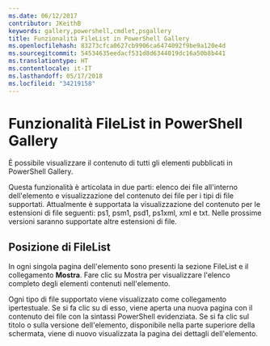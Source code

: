 ```yaml
---
ms.date: 06/12/2017
contributor: JKeithB
keywords: gallery,powershell,cmdlet,psgallery
title: Funzionalità FileList in PowerShell Gallery
ms.openlocfilehash: 83273cfca0627cb9906ca6474092f9be9a120e4d
ms.sourcegitcommit: 54534635eedacf531d8d6344019dc16a50b8b441
ms.translationtype: HT
ms.contentlocale: it-IT
ms.lasthandoff: 05/17/2018
ms.locfileid: "34219158"
---
```

# <a name="filelist-feature-in-the-gallery"></a>Funzionalità FileList in PowerShell Gallery

È possibile visualizzare il contenuto di tutti gli elementi pubblicati in PowerShell Gallery.

Questa funzionalità è articolata in due parti: elenco dei file all'interno dell'elemento e visualizzazione del contenuto dei file per i tipi di file supportati. Attualmente è supportata la visualizzazione del contenuto per le estensioni di file seguenti: ps1, psm1, psd1, ps1xml, xml e txt. Nelle prossime versioni saranno supportate altre estensioni di file.

## <a name="where-to-find-filelist"></a>Posizione di FileList

In ogni singola pagina dell'elemento sono presenti la sezione FileList e il collegamento **Mostra**. Fare clic su Mostra per visualizzare l'elenco completo degli elementi contenuti nell'elemento.

Ogni tipo di file supportato viene visualizzato come collegamento ipertestuale. Se si fa clic su di esso, viene aperta una nuova pagina con il contenuto dei file con la sintassi PowerShell evidenziata. Se si fa clic sul titolo o sulla versione dell'elemento, disponibile nella parte superiore della schermata, viene di nuovo visualizzata la pagina dei dettagli dell'elemento.